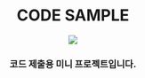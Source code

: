 <h1 align="center">
 CODE SAMPLE
</h1>

<p align="center">
  <img src="https://github.com/HanHyungGeun/PrivateHG/assets/36961638/0f199905-e1e9-49fe-aa6c-23289ce541f1">
</p>

<h3 align="center">
 코드 제출용 미니 프로젝트입니다.
</h3>
